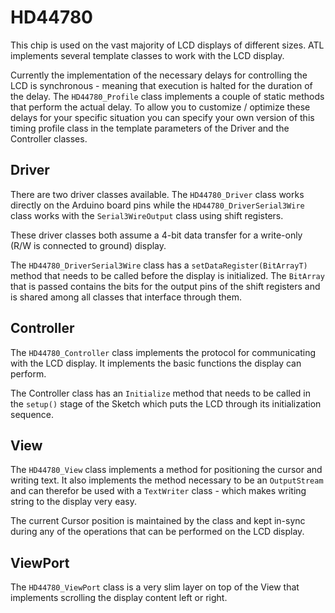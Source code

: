 # HD44780

This chip is used on the vast majority of LCD displays of different sizes. ATL implements several template classes to work with the LCD display.

Currently the implementation of the necessary delays for controlling the LCD is synchronous - meaning that execution is halted for the duration of the delay. The `HD44780_Profile` class implements a couple of static methods that perform the actual delay. To allow you to customize / optimize these delays for your specific situation you can specify your own version of this timing profile class in the template parameters of the Driver and the Controller classes.

## Driver

There are two driver classes available. The `HD44780_Driver` class works directly on the Arduino board pins while the `HD44780_DriverSerial3Wire` class works with the `Serial3WireOutput` class using shift registers.

These driver classes both assume a 4-bit data transfer for a write-only (R/W is connected to ground) display.

The `HD44780_DriverSerial3Wire` class has a `setDataRegister(BitArrayT)` method that needs to be called before the display is initialized. The `BitArray` that is passed contains the bits for the output pins of the shift registers and is shared among all classes that interface through them.

## Controller

The `HD44780_Controller` class implements the protocol for communicating with the LCD display. It implements the basic functions the display can perform.

The Controller class has an `Initialize` method that needs to be called in the `setup()` stage of the Sketch which puts the LCD through its initialization sequence.

## View

The `HD44780_View` class implements a method for positioning the cursor and writing text. It also implements the method necessary to be an `OutputStream` and can therefor be used with a `TextWriter` class - which makes writing string to the display very easy.

The current Cursor position is maintained by the class and kept in-sync during any of the operations that can be performed on the LCD display.

## ViewPort

The `HD44780_ViewPort` class is a very slim layer on top of the View that implements scrolling the display content left or right.
